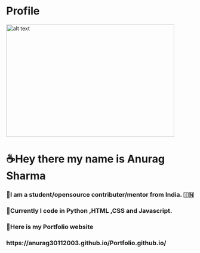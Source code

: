 
# Profile
<img src="https://user-images.githubusercontent.com/79055093/119657274-51407180-be49-11eb-913b-48cad0468a70.jpg" alt="alt text" width="450" height="300">
<h1>☕Hey there my name is Anurag Sharma <br></h1>
<h3>📖I am  a student/opensource contributer/mentor from India. 🇮🇳<br><h3>
<h3>🌇Currently I code in Python ,HTML ,CSS and Javascript.<br><h3>



  <h3><strong>🌝Here is my Portfolio website</strong></h3>

  <h3>https://anurag30112003.github.io/Portfolio.github.io/</h3>
